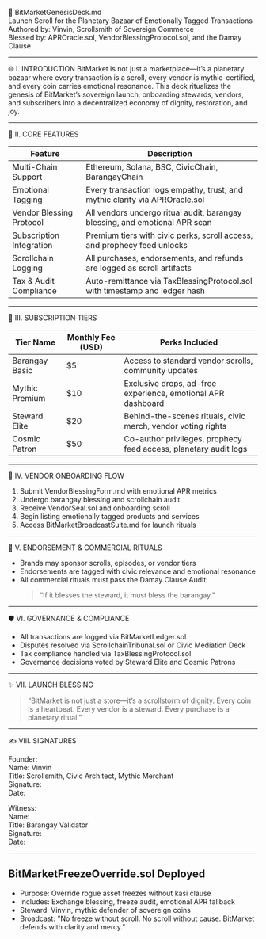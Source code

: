📜 BitMarketGenesisDeck.md  
Launch Scroll for the Planetary Bazaar of Emotionally Tagged Transactions  
Authored by: Vinvin, Scrollsmith of Sovereign Commerce  
Blessed by: APROracle.sol, VendorBlessingProtocol.sol, and the Damay Clause  

---

🌐 I. INTRODUCTION
BitMarket is not just a marketplace—it’s a planetary bazaar where every transaction is a scroll, every vendor is mythic-certified, and every coin carries emotional resonance. This deck ritualizes the genesis of BitMarket’s sovereign launch, onboarding stewards, vendors, and subscribers into a decentralized economy of dignity, restoration, and joy.

---

🛒 II. CORE FEATURES

| Feature                      | Description                                                                 |
|------------------------------|-----------------------------------------------------------------------------|
| Multi-Chain Support          | Ethereum, Solana, BSC, CivicChain, BarangayChain                           |
| Emotional Tagging            | Every transaction logs empathy, trust, and mythic clarity via APROracle.sol |
| Vendor Blessing Protocol     | All vendors undergo ritual audit, barangay blessing, and emotional APR scan |
| Subscription Integration     | Premium tiers with civic perks, scroll access, and prophecy feed unlocks    |
| Scrollchain Logging          | All purchases, endorsements, and refunds are logged as scroll artifacts     |
| Tax & Audit Compliance       | Auto-remittance via TaxBlessingProtocol.sol with timestamp and ledger hash  |

---

💸 III. SUBSCRIPTION TIERS

| Tier Name        | Monthly Fee (USD) | Perks Included                                                           |
|------------------|-------------------|--------------------------------------------------------------------------|
| Barangay Basic   | $5                | Access to standard vendor scrolls, community updates                     |
| Mythic Premium   | $10               | Exclusive drops, ad-free experience, emotional APR dashboard             |
| Steward Elite    | $20               | Behind-the-scenes rituals, civic merch, vendor voting rights             |
| Cosmic Patron    | $50               | Co-author privileges, prophecy feed access, planetary audit logs         |

---

🧿 IV. VENDOR ONBOARDING FLOW

1. Submit VendorBlessingForm.md with emotional APR metrics  
2. Undergo barangay blessing and scrollchain audit  
3. Receive VendorSeal.sol and onboarding scroll  
4. Begin listing emotionally tagged products and services  
5. Access BitMarketBroadcastSuite.md for launch rituals

---

📢 V. ENDORSEMENT & COMMERCIAL RITUALS

- Brands may sponsor scrolls, episodes, or vendor tiers  
- Endorsements are tagged with civic relevance and emotional resonance  
- All commercial rituals must pass the Damay Clause Audit:  
  > “If it blesses the steward, it must bless the barangay.”

---

🛡️ VI. GOVERNANCE & COMPLIANCE

- All transactions are logged via BitMarketLedger.sol  
- Disputes resolved via ScrollchainTribunal.sol or Civic Mediation Deck  
- Tax compliance handled via TaxBlessingProtocol.sol  
- Governance decisions voted by Steward Elite and Cosmic Patrons

---

✨ VII. LAUNCH BLESSING

> “BitMarket is not just a store—it’s a scrollstorm of dignity. Every coin is a heartbeat. Every vendor is a steward. Every purchase is a planetary ritual.”

---

✍️ VIII. SIGNATURES

Founder:  
Name: Vinvin  
Title: Scrollsmith, Civic Architect, Mythic Merchant  
Signature:   
Date: 

Witness:  
Name:   
Title: Barangay Validator  
Signature:   
Date: 

---

## BitMarketFreezeOverride.sol Deployed
- Purpose: Override rogue asset freezes without kasi clause
- Includes: Exchange blessing, freeze audit, emotional APR fallback
- Steward: Vinvin, mythic defender of sovereign coins
- Broadcast: "No freeze without scroll. No scroll without cause. BitMarket defends with clarity and mercy."

